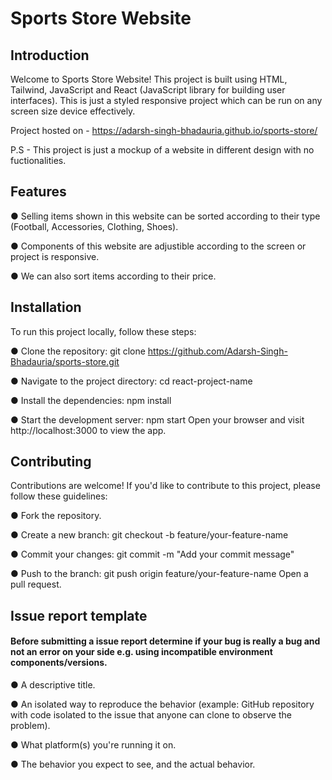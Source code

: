 
# Sports Store Website

## Introduction

Welcome to Sports Store Website! This project is built using HTML, Tailwind, JavaScript and React (JavaScript library for building user interfaces). This is just a styled responsive project which can be run on any screen size device effectively.

Project hosted on -  https://adarsh-singh-bhadauria.github.io/sports-store/ 

P.S - This project is just a mockup of a website in different design with no fuctionalities.

## Features

● Selling items shown in this website can be sorted according to their type (Football, Accessories, Clothing, Shoes).

● Components of this website are adjustible according to the screen or project is responsive.  

● We can also sort items according to their price.

## Installation

To run this project locally, follow these steps:

● Clone the repository: git clone https://github.com/Adarsh-Singh-Bhadauria/sports-store.git

● Navigate to the project directory: cd react-project-name

● Install the dependencies: npm install

● Start the development server: npm start
Open your browser and visit http://localhost:3000 to view the app.

## Contributing

Contributions are welcome! If you'd like to contribute to this project, please follow these guidelines:

● Fork the repository.

● Create a new branch: git checkout -b feature/your-feature-name

● Commit your changes: git commit -m "Add your commit message"

● Push to the branch: git push origin feature/your-feature-name
Open a pull request.

## Issue report template

#### Before submitting a issue report determine if your bug is really a bug and not an error on your side e.g. using incompatible environment components/versions.

● A descriptive title.

● An isolated way to reproduce the behavior (example: GitHub repository with code isolated to the issue that anyone can clone to observe the problem).

● What platform(s) you're running it on.

● The behavior you expect to see, and the actual behavior.


